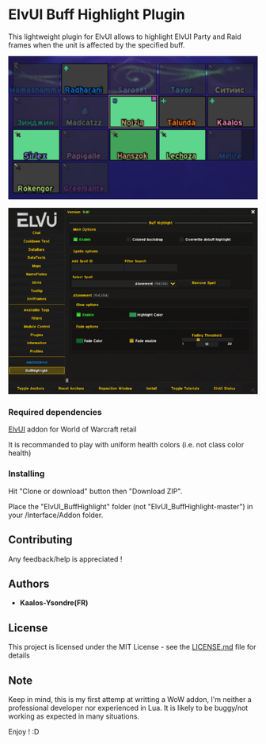 # ElvUI Buff Highlight Plugin

This lightweight plugin for ElvUI allows to highlight ElvUI Party and Raid frames 
when the unit is affected by the specified buff.

![unitframes](https://raw.githubusercontent.com/Vekkt/ElvUI_BuffHighlight/master/Media/UnitFrames.png)

![options](https://github.com/Vekkt/ElvUI_BuffHighlight/blob/master/Media/ElvUI_BH_option_menu.PNG)


### Required dependencies

[ElvUI](https://www.tukui.org/download.php?ui=elvui) addon for World of Warcraft retail

It is recommanded to play with uniform health colors (i.e. not class color health)

### Installing

Hit "Clone or download" button then "Download ZIP".

Place the "ElvUI_BuffHighlight" folder (not "ElvUI_BuffHighlight-master")
in your /Interface/Addon folder.

## Contributing

Any feedback/help is appreciated !


## Authors

* **Kaalos-Ysondre(FR)**

## License

This project is licensed under the MIT License - see the [LICENSE.md](LICENSE.md) file for details

## Note

Keep in mind, this is my first attemp at writting a WoW addon, I'm neither a professional developer
nor experienced in Lua. It is likely to be buggy/not working as expected in many situations.

Enjoy ! :D

